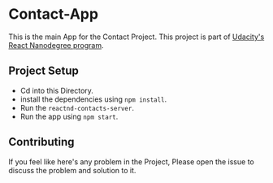# Contact-App

This is the main App for the Contact Project. This project is part of [Udacity's React Nanodegree program](https://www.udacity.com/course/react-nanodegree--nd019).

## Project Setup

* Cd into this Directory.
* install the dependencies using `npm install`.
* Run the `reactnd-contacts-server`.
* Run the app using `npm start`.

## Contributing

If you feel like here's any problem in the Project, Please open the issue to discuss the problem and solution to it.
